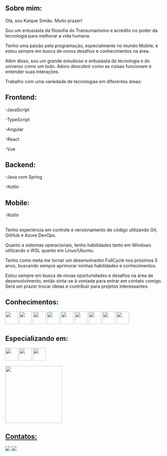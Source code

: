## Sobre mim:

Olá, sou Kaique Simão. Muito prazer!

Sou um entusiasta da filosofia do Transumanismo e acredito no poder da tecnologia para melhorar a vida humana.

Tenho uma paixão pela programação, especialmente no mundo Mobile, e estou sempre em busca de novos desafios e conhecimentos na área.

Além disso, sou um grande estudioso e entusiasta da tecnologia e do universo como um todo. Adoro descobrir como as coisas funcionam e entender suas interações.

Trabalho com uma variedade de tecnologias em diferentes áreas:

## Frontend:

-JavaScript

-TypeScript

-Angular

-React

-Vue

## Backend:

-Java com Spring

-Kotlin

## Mobile:

-Kotlin

##

Tenho experiência em controle e versionamento de código utilizando Git, GitHub e Azure DevOps.

Quanto a sistemas operacionais, tenho habilidades tanto em Windows utilizando o WSL quanto em Linux/Ubuntu.

Tenho como meta me tornar um desenvolvedor FullCycle nos próximos 5 anos, buscando sempre aprimorar minhas habilidades e conhecimentos.

Estou sempre em busca de novas oportunidades e desafios na área de desenvolvimento, então sinta-se à vontade para entrar em contato comigo. Será um prazer trocar ideias e contribuir para projetos interessantes.

## Conhecimentos:

 
<img src="https://cdn.jsdelivr.net/gh/devicons/devicon/icons/java/java-original.svg" width="40" height="40"/> <img
src="https://cdn.jsdelivr.net/gh/devicons/devicon/icons/spring/spring-original.svg" width="40" height="40"/> <img 
src="https://cdn.jsdelivr.net/gh/devicons/devicon/icons/javascript/javascript-original.svg" width="40" height="40"/> <img
src="https://cdn.jsdelivr.net/gh/devicons/devicon/icons/typescript/typescript-original.svg" width="40" height="40"/> <img 
src="https://cdn.jsdelivr.net/gh/devicons/devicon/icons/angularjs/angularjs-plain.svg" width="40" height="40"/> <img
src="https://cdn.jsdelivr.net/gh/devicons/devicon/icons/react/react-original.svg" width="40" height="40"/> <img
src="https://cdn.jsdelivr.net/gh/devicons/devicon/icons/vuejs/vuejs-original.svg" width="40" height="40"/> <img
src="https://cdn.jsdelivr.net/gh/devicons/devicon/icons/git/git-original.svg" width="40" height="40"/> <img 
src="https://cdn.jsdelivr.net/gh/devicons/devicon/icons/linux/linux-original.svg" width="40" height="40"/>

## Especializando em:

<img src="https://cdn.jsdelivr.net/gh/devicons/devicon/icons/kotlin/kotlin-original.svg" width="40" height="40"/> <img
src="https://cdn.jsdelivr.net/gh/devicons/devicon/icons/androidstudio/androidstudio-original.svg" width="40" height="40"/> <img
src="https://cdn.jsdelivr.net/gh/devicons/devicon/icons/android/android-original.svg" width="40" height="40"/>

<div>
<a href="https://github.com/kaiquesimao">
<img height="180em" src="https://github-readme-stats.vercel.app/api/top-langs/?username=kaiquesimao&layout=compact&langs_count=7&theme=dracula"/>
</div>

## Contatos:

<a href = "mailto:kaique.gabriel.me@gmail.com"><img src="https://img.shields.io/badge/Gmail-D14836?style=for-the-badge&logo=gmail&logoColor=white" target="_blank"></a>
<a href="https://www.linkedin.com/in/kaique-simao" target="_blank"><img src="https://img.shields.io/badge/-LinkedIn-%230077B5?style=for-the-badge&logo=linkedin&logoColor=white" target="_blank"></a>   
